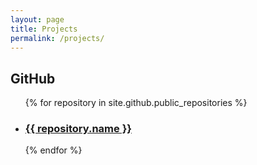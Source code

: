 ```yaml
---
layout: page
title: Projects
permalink: /projects/
---
```


## GitHub

<ul class="post-list w3-ul w3-card-4">
{% for repository in site.github.public_repositories %}
<li class="w3-bar">
    <div class="w3-bar-item">
        <h3 class="post-link">
            <a href="{{ repository.html_url }}">{{ repository.name }}</a>
        </h3>
    </div>
</li>
{% endfor %}
</ul>
